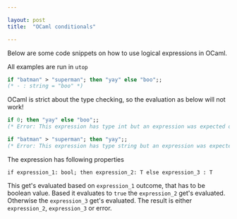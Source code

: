 ```yaml
---

layout: post
title:  "OCaml conditionals"

---
```


Below are some code snippets on how to use logical expressions in OCaml.

All examples are run in `utop`

```ocaml
if "batman" > "superman"; then "yay" else "boo";;
(* - : string = "boo" *)
```

OCaml is strict about the type checking, so the evaluation as below will not work!

```ocaml
if 0; then "yay" else "boo";;
(* Error: This expression has type int but an expression was expected of type bool because it is in the condition of an if-statement *)

if "batman" > "superman"; then "yay";;
(* Error: This expression has type string but an expression was expected of type unit because it is in the result of a conditional with no else branch *)

```

The expression has following properties


`if expression_1: bool; then expression_2: T else expression_3 : T`

This get's evaluated based on `expression_1` outcome, that has to be boolean value. Based it evaluates to `true` the `expression_2` get's evaluated. Otherwise the `expression_3` get's evaluated. The result is either `expression_2`, `expression_3` or error.
